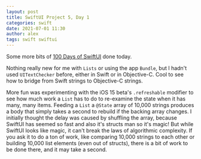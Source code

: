 ```yaml
---
layout: post
title: SwiftUI Project 5, Day 1
categories: swift
date: 2021-07-01 11:30
author: alex
tags: swift swiftui
---
```


Some more bits of [100 Days of SwiftUI](https://www.hackingwithswift.com/100/swiftui) done today.

Nothing really new for me with `Lists` or using the app `Bundle`, but I hadn't used `UITextChecker` before, either in Swift or in Objective-C. Cool to see how to bridge from Swift strings to Objective-C strings.

More fun was experimenting with the iOS 15 beta's `.refreshable` modifier to see how much work a `List` has to do to re-examine the state when it has many, many items.  Feeding a `List` a `@State` array of 10,000 strings produces a body that simply takes a second to rebuild if the backing array changes. I initially thought the delay was caused by shuffling the array, because SwiftUI has seemed so fast and also it's structs man so it's magic! But while SwiftUI looks like magic, it can't break the laws of algorithmic complexity. If you ask it to do a ton of work, like comparing 10,000 strings to each other or building 10,000 list elements (even out of structs), there is a bit of work to be done there, and it may take a second.
